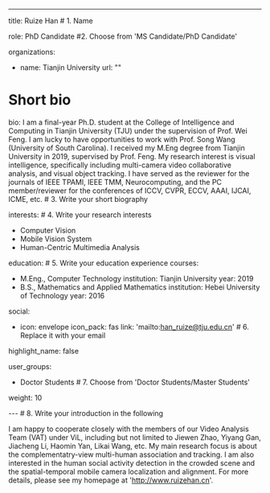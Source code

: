 ---
title: Ruize Han   # 1. Name

role: PhD Candidate  #2. Choose from 'MS Candidate/PhD Candidate'

organizations:
- name: Tianjin University
  url: ""

# Short bio  
bio: I am a final-year Ph.D. student at the College of Intelligence and Computing in Tianjin University (TJU) under the supervision of Prof. Wei Feng. I am lucky to have opportunities to work with Prof. Song Wang (University of South Carolina). I received my M.Eng degree from Tianjin University in 2019, supervised by Prof. Feng. My research interest is visual intelligence, specifically including multi-camera video collaborative analysis, and visual object tracking. I have served as the reviewer for the journals of IEEE TPAMI, IEEE TMM, Neurocomputing, and the PC member/reviewer for the conferences of ICCV, CVPR, ECCV, AAAI, IJCAI, ICME, etc.   # 3. Write your short biography

interests:  # 4. Write your research interests
- Computer Vision
- Mobile Vision System
- Human-Centric Multimedia Analysis

education:  # 5. Write your education experience
  courses:
  - M.Eng., Computer Technology
    institution: Tianjin University
    year: 2019
  - B.S., Mathematics and Applied Mathematics
    institution: Hebei University of Technology
    year: 2016


social:
- icon: envelope
  icon_pack: fas
  link: 'mailto:han_ruize@tju.edu.cn'   # 6. Replace it with your email

highlight_name: false


user_groups:
- Doctor Students # 7. Choose from 'Doctor Students/Master Students'

weight: 10

--- # 8. Write your introduction in the following

I am happy to cooperate closely with the members of our Video Analysis Team (VAT) under ViL, including but not limited to Jiewen Zhao, Yiyang Gan, Jiacheng Li, Haomin Yan, Likai Wang, etc.
My main research focus is about the complementatry-view multi-human association and tracking.
I am also interested in the human social activity detection in the crowded scene and the spatial-temporal mobile camera localization and alignment.
For more details, please see my homepage at 'http://www.ruizehan.cn'.  
